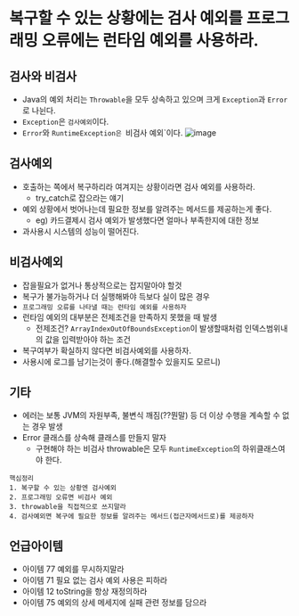 # 복구할 수 있는 상황에는 검사 예외를 프로그래밍 오류에는 런타임 예외를 사용하라.

## 검사와 비검사
- Java의 예외 처리는 `Throwable`을 모두 상속하고 있으며 크게 `Exception`과 `Error`로 나뉜다.
- `Exception`은 `검사예외`이다.
- `Error`와 `RuntimeException은 `비검사 예외`이다.
![image](https://user-images.githubusercontent.com/43160639/193560582-08baae21-bff0-487f-8e8a-169cd90ca649.png)

## 검사예외
- 호출하는 쪽에서 복구하리라 여겨지는 상황이라면 검사 예외를 사용하라.
  - try_catch로 잡으라는 얘기
- 예외 상황에서 벗어나는데 필요한 정보를 알려주는 메서드를 제공하는게 좋다.
  - eg) 카드결제시 검사 예외가 발생했다면 얼마나 부족한지에 대한 정보
- 과사용시 시스템의 성능이 떨어진다.
## 비검사예외
- 잡을필요가 없거나 통상적으로는 잡지말아야 할것
- 복구가 불가능하거나 더 실행해봐야 득보다 실이 많은 경우
- ``프로그래밍 오류를 나타낼 때는 런타임 예외를 사용하자``
- 런타임 예외의 대부분은 전제조건을 만족하지 못했을 때 발생
  - 전제조건? `ArrayIndexOutOfBoundsException`이 발생할때처럼 인덱스범위내의 값을 입력받아야 하는 조건
- 복구여부가 확실하지 않다면 비검사예외를 사용하자.
- 사용시에 로그를 남기는것이 좋다.(해결할수 있을지도 모르니)

## 기타
- 에러는 보통 JVM의 자원부족, 불변식 깨짐(??뭔말) 등 더 이상 수행을 계속할 수 없는 경우 발생
- Error 클래스를 상속해 클래스를 만들지 말자
  - 구현해야 하는 비검사 throwable은 모두 `RuntimeException`의 하위클래스여야 한다.
```
핵심정리
1. 복구할 수 있는 상황엔 검사예외
2. 프로그래밍 오류면 비검사 예외
3. throwable을 직접적으로 쓰지말라
4. 검사예외면 복구에 필요한 정보를 알려주는 메서드(접근자메서드로)를 제공하자
```
## 언급아이템
- 아이템 77 예외를 무시하지말라
- 아이템 71 필요 없는 검사 예외 사용은 피하라
- 아이템 12 toString을 항상 재정의하라
- 아이템 75 예외의 상세 메세지에 실패 관련 정보를 담으라



